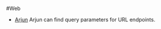 #Web 

* [Arjun](https://github.com/s0md3v/Arjun)
Arjun can find query parameters for URL endpoints.